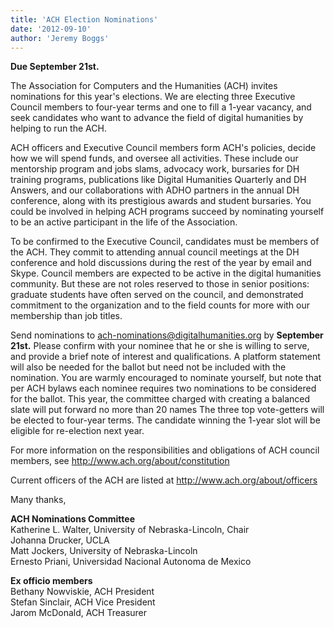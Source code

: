 ```yaml
---
title: 'ACH Election Nominations'
date: '2012-09-10'
author: 'Jeremy Boggs'
---
```

**Due September 21st.**

The Association for Computers and the Humanities (ACH) invites nominations for this year's elections. We are electing three Executive Council members to four-year terms and one to fill a 1-year vacancy, and seek candidates who want to advance the field of digital humanities by helping to run the ACH.

ACH officers and Executive Council members form ACH's policies, decide how we will spend funds, and oversee all activities. These include our mentorship program and jobs slams, advocacy work, bursaries for DH training programs, publications like Digital Humanities Quarterly and DH Answers, and our collaborations with ADHO partners in the annual DH conference, along with its prestigious awards and student bursaries. You could be involved in helping ACH programs succeed by nominating yourself to be an active participant in the life of the Association.

To be confirmed to the Executive Council, candidates must be members of the ACH. They commit to attending annual council meetings at the DH conference and hold discussions during the rest of the year by email and Skype. Council members are expected to be active in the digital humanities community. But these are not roles reserved to those in senior positions: graduate students have often served on the council, and demonstrated commitment to the organization and to the field counts for more with our membership than job titles.

Send nominations to [<span class="s1">ach-nominations@digitalhumanities.org</span>](mailto:ach-nominations@digitalhumanities.org) by **September 21st.** Please confirm with your nominee that he or she is willing to serve, and provide a brief note of interest and qualifications. A platform statement will also be needed for the ballot but need not be included with the nomination. You are warmly encouraged to nominate yourself, but note that per ACH bylaws each nominee requires two nominations to be considered for the ballot. This year, the committee charged with creating a balanced slate will put forward no more than 20 names The three top vote-getters will be elected to four-year terms. The candidate winning the 1-year slot will be eligible for re-election next year.

For more information on the responsibilities and obligations of ACH council members, see <span class="s1"><http://www.ach.org/about/constitution></span>

Current officers of the ACH are listed at [<span class="s1">http://www.ach.org/about/officers</span>](http://www.ach.org/about/officers)

Many thanks,

**ACH Nominations Committee**  
Katherine L. Walter, University of Nebraska-Lincoln, Chair  
Johanna Drucker, UCLA  
Matt Jockers, University of Nebraska-Lincoln  
Ernesto Priani, Universidad Nacional Autonoma de Mexico

**Ex officio members**  
Bethany Nowviskie, ACH President  
Stefan Sinclair, ACH Vice President  
Jarom McDonald, ACH Treasurer